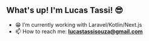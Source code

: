 ## What's up! I'm Lucas Tassi! 😎

- 😁 I’m currently working with Laravel/Kotlin/Next.js
- 📫 How to reach me: **lucastassisouza@gmail.com**
